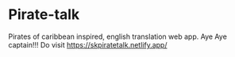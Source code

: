 # Pirate-talk
Pirates of caribbean inspired, english translation web app. Aye Aye captain!!!
Do visit https://skpiratetalk.netlify.app/
